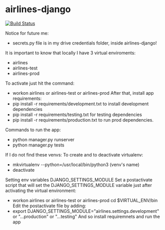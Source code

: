 # airlines-django

[![Build Status](https://travis-ci.org/dsreliete/airlines-django.svg?branch=master)](https://travis-ci.org/dsreliete/airlines-django)

Notice for future me:
* secrets.py file is in my drive credentials folder, inside airlines-django!

It is important to know that locally I have 3 virtual enviroments:
- airlines
- airlines-test
- airlines-prod

To activate just hit the command:
- workon airlines or airlines-test or airlines-prod
After that, install app requirements:
- pip install -r requirements/development.txt to install development dependencies  
- pip install -r requirements/testing.txt for testing dependencies
- pip install -r requirements/production.txt to run prod dependencies.

Commands to run the app:
- python manager.py runserver
- python manager.py tests

If I do not find these venvs:
To create and to deactivate virtualenv:
- mkvirtualenv --python=/usr/local/bin/python3 (venv's name)
- deactivate

Setting env variables DJANGO_SETTINGS_MODULE
Set a postactivate script that will set the DJANGO_SETTINGS_MODULE  variable just after activating the virtual environment:
- workon airlines or airlines-test or airlines-prod
cd $VIRTUAL_ENV/bin
Edit the postactivate file by adding:
- export DJANGO_SETTINGS_MODULE="airlines.settings.development" or "...production" or "...testing"
And so install requiremnets and run the app


